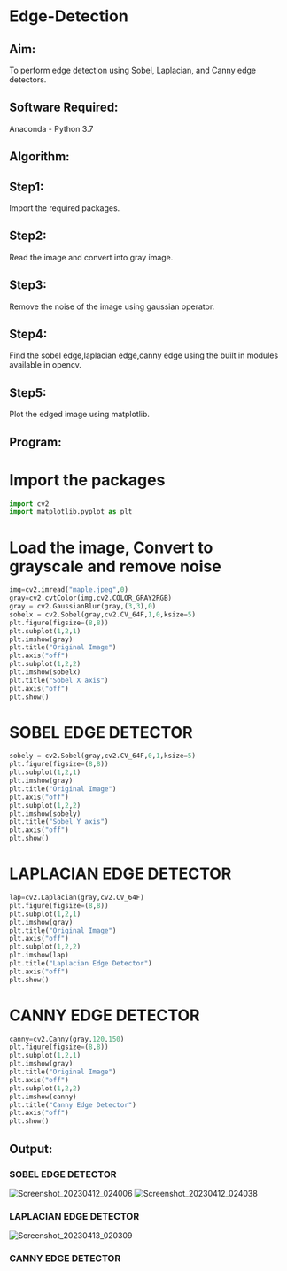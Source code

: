 # Edge-Detection
## Aim:
To perform edge detection using Sobel, Laplacian, and Canny edge detectors.

## Software Required:
Anaconda - Python 3.7

## Algorithm:
## Step1:
Import the required packages.

## Step2:
Read the image and convert into gray image.

## Step3:
Remove the noise of the image using gaussian operator.

## Step4:
Find the sobel edge,laplacian edge,canny edge using the built in modules available in opencv.

## Step5:
Plot the edged image using matplotlib.

 
## Program:
# Import the packages
```python
import cv2
import matplotlib.pyplot as plt
```

# Load the image, Convert to grayscale and remove noise
```python
img=cv2.imread("maple.jpeg",0)
gray=cv2.cvtColor(img,cv2.COLOR_GRAY2RGB)
gray = cv2.GaussianBlur(gray,(3,3),0)
sobelx = cv2.Sobel(gray,cv2.CV_64F,1,0,ksize=5)
plt.figure(figsize=(8,8))
plt.subplot(1,2,1)
plt.imshow(gray)
plt.title("Original Image")
plt.axis("off")
plt.subplot(1,2,2)
plt.imshow(sobelx)
plt.title("Sobel X axis")
plt.axis("off")
plt.show()
```


# SOBEL EDGE DETECTOR
```python
sobely = cv2.Sobel(gray,cv2.CV_64F,0,1,ksize=5)
plt.figure(figsize=(8,8))
plt.subplot(1,2,1)
plt.imshow(gray)
plt.title("Original Image")
plt.axis("off")
plt.subplot(1,2,2)
plt.imshow(sobely)
plt.title("Sobel Y axis")
plt.axis("off")
plt.show()
```


# LAPLACIAN EDGE DETECTOR
```python
lap=cv2.Laplacian(gray,cv2.CV_64F)
plt.figure(figsize=(8,8))
plt.subplot(1,2,1)
plt.imshow(gray)
plt.title("Original Image")
plt.axis("off")
plt.subplot(1,2,2)
plt.imshow(lap)
plt.title("Laplacian Edge Detector")
plt.axis("off")
plt.show()
```


# CANNY EDGE DETECTOR
```python
canny=cv2.Canny(gray,120,150)
plt.figure(figsize=(8,8))
plt.subplot(1,2,1)
plt.imshow(gray)
plt.title("Original Image")
plt.axis("off")
plt.subplot(1,2,2)
plt.imshow(canny)
plt.title("Canny Edge Detector")
plt.axis("off")
plt.show()

```
## Output:
### SOBEL EDGE DETECTOR
![Screenshot_20230412_024006](https://user-images.githubusercontent.com/118889143/231412346-451a3a2f-e2c9-4fb5-a45d-17538568253d.png)
![Screenshot_20230412_024038](https://user-images.githubusercontent.com/118889143/231412421-3edc563b-3425-48b7-8f5b-4de885105709.png)

### LAPLACIAN EDGE DETECTOR
![Screenshot_20230413_020309](https://user-images.githubusercontent.com/118889143/231702398-1d550de8-bd87-476e-ac76-f9d5cbca3bed.png)

### CANNY EDGE DETECTOR

